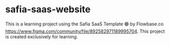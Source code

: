 # safia-saas-website
This is a learning project using the Safia SaaS Template 🟣 by Flowbase.co https://www.figma.com/community/file/892582971189995704. This project is created exclusively for learning.

